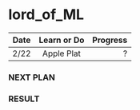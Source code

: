 # lord_of_ML

| Date | Learn or Do | Progress |
|:------:|:-----------:|---------:|
| 2/22 | Apple Plat | ? |

### NEXT PLAN


### RESULT
